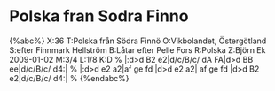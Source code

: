 # Polska fran Sodra Finno

{%abc%}
X:36
T:Polska från Södra Finnö
O:Vikbolandet, Östergötland
S:efter Finnmark Hellström
B:Låtar efter Pelle Fors
R:Polska
Z:Björn Ek 2009-01-02
M:3/4
L:1/8
K:D
%
|:d>d B2 e2|d/c/B/c/ dA FA|d>d BB ee|d/c/B/c/ d4:|
%
|:d>d e2 a2|af ge fd |d>d e2 a2|
af ge fd   |d>d B2 e2|d/c/B/c/ d4:|
%
{%endabc%}

